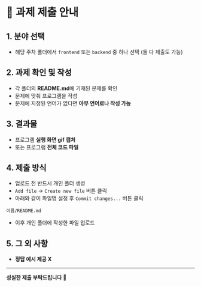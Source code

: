 # 📌 과제 제출 안내

## 1. 분야 선택
- 해당 주차 폴더에서 `frontend` 또는 `backend` 중 하나 선택 (둘 다 제출도 가능)

## 2. 과제 확인 및 작성
- 각 폴더의 **README.md**에 기재된 문제를 확인  
- 문제에 맞춰 프로그램을 작성
- 문제에 지정된 언어가 없다면 **아무 언어로나 작성 가능**

## 3. 결과물
- 프로그램 **실행 화면 gif 캡처**
- 또는 프로그램 **전체 코드 파일**

## 4. 제출 방식
- 업로드 전 반드시 개인 폴더 생성
- `Add file` -> `Create new file` 버튼 클릭
- 아래와 같이 파일명 설정 후 `Commit changes...` 버튼 클릭
```
이름/README.md
```
- 이후 개인 폴더에 작성한 파일 업로드

## 5. 그 외 사항
- **정답 예시 제공 X**

---

**성실한 제출 부탁드립니다 🙌**
